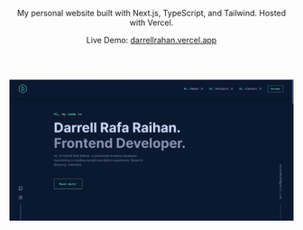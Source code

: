 <p align="center">
  My personal website built with Next.js, TypeScript, and Tailwind. Hosted with Vercel.
</p>
<p align="center">
  Live Demo: <a href="https://darrellrahan.vercel.app/">darrellrahan.vercel.app</a>
</p>

<br />
<br/>

![demo](https://raw.githubusercontent.com/darrellrahan/personal-website/master/public/assets/preview.jpeg)
